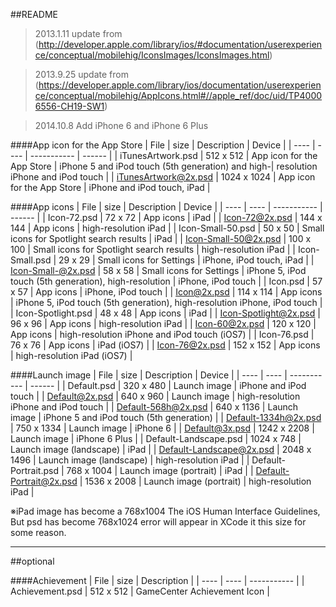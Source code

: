 ##README

> 2013.1.11 update from (http://developer.apple.com/library/ios/#documentation/userexperience/conceptual/mobilehig/IconsImages/IconsImages.html)

> 2013.9.25 update from (https://developer.apple.com/library/ios/documentation/userexperience/conceptual/mobilehig/AppIcons.html#//apple_ref/doc/uid/TP40006556-CH19-SW1)

> 2014.10.8 Add iPhone 6 and iPhone 6 Plus



####App icon for the App Store
| File | size | Description | Device |
| ---- | ---- | ----------- | ------ |
| iTunesArtwork.psd | 512 x 512 | App icon for the App Store | iPhone 5 and iPod touch (5th generation) and high-| resolution iPhone and iPod touch || iTunesArtwork@2x.psd | 1024 x 1024 | App icon for the App Store | iPhone and iPod touch, iPad |

####App icons
| File | size | Description | Device |
| ---- | ---- | ----------- | ------ |
| Icon-72.psd | 72 x 72 | App icons | iPad || Icon-72@2x.psd | 144 x 144 | App icons | high-resolution iPad || Icon-Small-50.psd | 50 x 50 | Small icons for Spotlight search results | iPad |
| Icon-Small-50@2x.psd | 100 x 100 | Small icons for Spotlight search results | high-resolution iPad |
| Icon-Small.psd | 29 x 29 | Small icons for Settings | iPhone, iPod touch, iPad |
| Icon-Small-@2x.psd | 58 x 58 | Small icons for Settings | iPhone 5, iPod touch (5th generation), high-resolution | iPhone, iPod touch || Icon.psd | 57 x 57 | App icons | iPhone, iPod touch || Icon@2x.psd | 114 x 114 | App icons | iPhone 5, iPod touch (5th generation), high-resolution iPhone, iPod touch |
| Icon-Spotlight.psd | 48 x 48 | App icons | iPad || Icon-Spotlight@2x.psd | 96 x 96 | App icons | high-resolution iPad |
| Icon-60@2x.psd | 120 x 120 | App icons | high-resolution iPhone and iPod touch (iOS7) |
| Icon-76.psd | 76 x 76 | App icons | iPad (iOS7) |
| Icon-76@2x.psd | 152 x 152 | App icons | high-resolution iPad (iOS7) |
####Launch image
| File | size | Description | Device |
| ---- | ---- | ----------- | ------ |
| Default.psd | 320 x 480 | Launch image | iPhone and iPod touch || Default@2x.psd | 640 x 960 | Launch image | high-resolution iPhone and iPod touch |
| Default-568h@2x.psd | 640 x 1136 | Launch image | iPhone 5 and iPod touch (5th generation) |
| Default-1334h@2x.psd | 750 x 1334 | Launch image | iPhone 6 |
| Default@3x.psd | 1242 x 2208 | Launch image | iPhone 6 Plus || Default-Landscape.psd | 1024 x 748 | Launch image (landscape) | iPad || Default-Landscape@2x.psd | 2048 x 1496 | Launch image (landscape) | high-resolution iPad || Default-Portrait.psd | 768 x 1004 | Launch image (portrait) | iPad || Default-Portrait@2x.psd | 1536 x 2008 | Launch image (portrait) | high-resolution iPad |※iPad image has become a 768x1004 The iOS Human Interface Guidelines, But psd has become 768x1024 error will appear in XCode it this size for some reason.

----------
##optional

####Achievement
| File | size | Description |
| ---- | ---- | ----------- |
| Achievement.psd | 512 x 512 | GameCenter Achievement Icon |